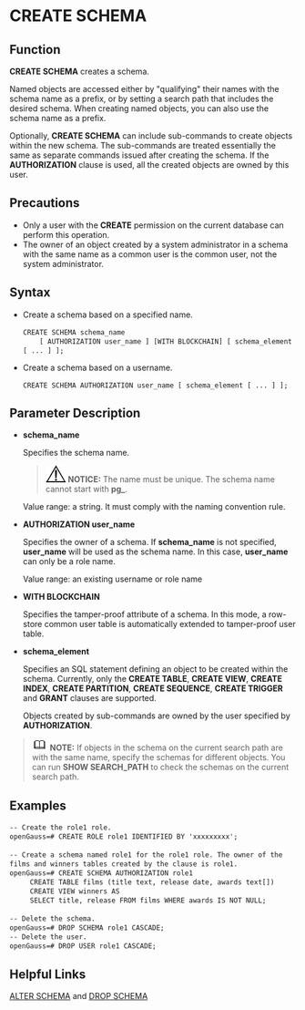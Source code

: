 # CREATE SCHEMA<a name="EN-US_TOPIC_0289901000"></a>

## Function<a name="en-us_topic_0283137491_en-us_topic_0237122113_en-us_topic_0059777945_s8496918cf41f499098fc49523f02b0d8"></a>

**CREATE SCHEMA**  creates a schema.

Named objects are accessed either by "qualifying" their names with the schema name as a prefix, or by setting a search path that includes the desired schema. When creating named objects, you can also use the schema name as a prefix.

Optionally,  **CREATE SCHEMA**  can include sub-commands to create objects within the new schema. The sub-commands are treated essentially the same as separate commands issued after creating the schema. If the  **AUTHORIZATION**  clause is used, all the created objects are owned by this user.

## Precautions<a name="en-us_topic_0283137491_en-us_topic_0237122113_en-us_topic_0059777945_s438fd9a3c5b84d16b7810533d50c71b9"></a>

-   Only a user with the  **CREATE**  permission on the current database can perform this operation.
-   The owner of an object created by a system administrator in a schema with the same name as a common user is the common user, not the system administrator.

## Syntax<a name="en-us_topic_0283137491_en-us_topic_0237122113_en-us_topic_0059777945_sf8fcd5db414748bcaa6b2f79f6247377"></a>

-   Create a schema based on a specified name.

    ```
    CREATE SCHEMA schema_name 
        [ AUTHORIZATION user_name ] [WITH BLOCKCHAIN] [ schema_element [ ... ] ];
    ```

-   Create a schema based on a username.

    ```
    CREATE SCHEMA AUTHORIZATION user_name [ schema_element [ ... ] ];
    ```


## Parameter Description<a name="en-us_topic_0283137491_en-us_topic_0237122113_en-us_topic_0059777945_s9930d6a2a74b406980e00129b1f4fe2c"></a>

-   **schema\_name**

    Specifies the schema name.

    >![](public_sys-resources/icon-notice.gif) **NOTICE:** 
    >The name must be unique. 
    >The schema name cannot start with  **pg\_**.

    Value range: a string. It must comply with the naming convention rule.

-   **AUTHORIZATION user\_name**

    Specifies the owner of a schema. If  **schema\_name**  is not specified,  **user\_name**  will be used as the schema name. In this case,  **user\_name**  can only be a role name.

    Value range: an existing username or role name

-   **WITH BLOCKCHAIN**

    Specifies the tamper-proof attribute of a schema. In this mode, a row-store common user table is automatically extended to tamper-proof user table.

-   **schema\_element**

    Specifies an SQL statement defining an object to be created within the schema. Currently, only the  **CREATE TABLE**,  **CREATE VIEW**,  **CREATE INDEX**,  **CREATE PARTITION**,  **CREATE SEQUENCE**,  **CREATE TRIGGER**  and  **GRANT**  clauses are supported.

    Objects created by sub-commands are owned by the user specified by  **AUTHORIZATION**.


>![](public_sys-resources/icon-note.gif) **NOTE:** 
>If objects in the schema on the current search path are with the same name, specify the schemas for different objects. You can run  **SHOW SEARCH\_PATH**  to check the schemas on the current search path.

## Examples<a name="en-us_topic_0283137491_en-us_topic_0237122113_en-us_topic_0059777945_s05e72232af5e4507aad1511c025d7617"></a>

```
-- Create the role1 role.
openGauss=# CREATE ROLE role1 IDENTIFIED BY 'xxxxxxxxx';

-- Create a schema named role1 for the role1 role. The owner of the films and winners tables created by the clause is role1.
openGauss=# CREATE SCHEMA AUTHORIZATION role1
     CREATE TABLE films (title text, release date, awards text[])      
     CREATE VIEW winners AS         
     SELECT title, release FROM films WHERE awards IS NOT NULL;

-- Delete the schema.
openGauss=# DROP SCHEMA role1 CASCADE;
-- Delete the user.
openGauss=# DROP USER role1 CASCADE;
```

## Helpful Links<a name="en-us_topic_0283137491_en-us_topic_0237122113_en-us_topic_0059777945_sf210cb55e4884955b9809f27c7c55ce9"></a>

[ALTER SCHEMA](alter-schema.md)  and  [DROP SCHEMA](drop-schema.md)
